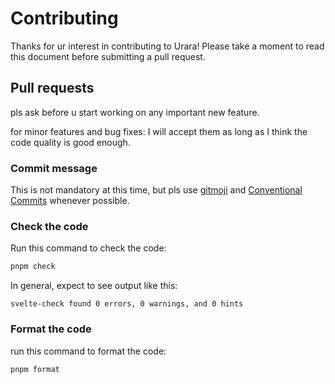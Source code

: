 # Contributing

Thanks for ur interest in contributing to Urara! Please take a moment to read this document before submitting a pull request.

## Pull requests

pls ask before u start working on any important new feature.

for minor features and bug fixes: I will accept them as long as I think the code quality is good enough.

### Commit message

This is not mandatory at this time, but pls use [gitmoji](https://gitmoji.dev) and [Conventional Commits](https://www.conventionalcommits.org) whenever possible.

### Check the code

Run this command to check the code:

```bash
pnpm check
```

In general, expect to see output like this:

```text
svelte-check found 0 errors, 0 warnings, and 0 hints
```

### Format the code

run this command to format the code:

```bash
pnpm format
```
